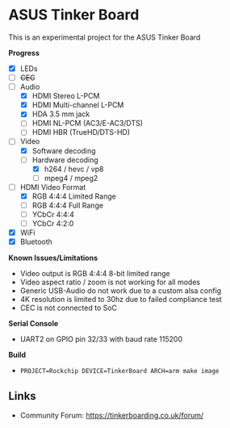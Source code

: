 # ASUS Tinker Board

This is an experimental project for the ASUS Tinker Board

**Progress**

* [x] LEDs
* [ ] ~~CEC~~
* [ ] Audio
  * [x] HDMI Stereo L-PCM
  * [x] HDMI Multi-channel L-PCM
  * [x] HDA 3.5 mm jack
  * [ ] HDMI NL-PCM (AC3/E-AC3/DTS)
  * [ ] HDMI HBR (TrueHD/DTS-HD)
* [ ] Video
  * [x] Software decoding
  * [ ] Hardware decoding
    * [x] h264 / hevc / vp8
    * [ ] mpeg4 / mpeg2
* [ ] HDMI Video Format
  * [x] RGB 4:4:4 Limited Range
  * [ ] RGB 4:4:4 Full Range
  * [ ] YCbCr 4:4:4
  * [ ] YCbCr 4:2:0
* [x] WiFi
* [x] Bluetooth

**Known Issues/Limitations**

* Video output is RGB 4:4:4 8-bit limited range
* Video aspect ratio / zoom is not working for all modes
* Generic USB-Audio do not work due to a custom alsa config
* 4K resolution is limited to 30hz due to failed compliance test
* CEC is not connected to SoC

**Serial Console**

* UART2 on GPIO pin 32/33 with baud rate 115200

**Build**

* `PROJECT=Rockchip DEVICE=TinkerBoard ARCH=arm make image`

## Links

* Community Forum: https://tinkerboarding.co.uk/forum/
